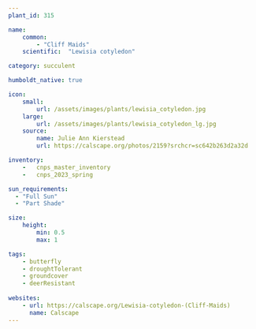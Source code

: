```yaml
---
plant_id: 315 

name: 
    common: 
        - "Cliff Maids"
    scientific:  "Lewisia cotyledon"  

category: succulent

humboldt_native: true

icon: 
    small: 
        url: /assets/images/plants/lewisia_cotyledon.jpg 
    large: 
        url: /assets/images/plants/lewisia_cotyledon_lg.jpg 
    source: 
        name: Julie Ann Kierstead 
        url: https://calscape.org/photos/2159?srchcr=sc642b263d2a32d 

inventory: 
    -   cnps_master_inventory
    -   cnps_2023_spring

sun_requirements:
  - "Full Sun"
  - "Part Shade"

size:
    height: 
        min: 0.5 
        max: 1 

tags:
    - butterfly
    - droughtTolerant
    - groundcover
    - deerResistant
 
websites: 
    - url: https://calscape.org/Lewisia-cotyledon-(Cliff-Maids) 
      name: Calscape
---
```

